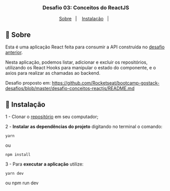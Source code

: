 <h3 align="center">
  Desafio 03: Conceitos do ReactJS
</h3>


<p align="center">
  <a href="#-sobre">Sobre</a>&nbsp;&nbsp;&nbsp;|&nbsp;&nbsp;&nbsp;
  <a href="#-instalação">Instalação</a>&nbsp;&nbsp;&nbsp;|&nbsp;&nbsp;&nbsp;
</p>


## 🚀 **Sobre**
Esta é uma aplicação React feita para consumir a API construída no [desafio anterior](https://github.com/MateusTymoniuk/gostack2020-desafio02-conceitos-nodejs).

Nesta aplicação, podemos listar, adicionar e excluir os repositórios, utilizando os React Hooks para manipular o estado do componente, e o axios para realizar as chamadas ao backend.

Desafio proposto em: https://github.com/Rocketseat/bootcamp-gostack-desafios/blob/master/desafio-conceitos-reactjs/README.md

## 🚀 **Instalação**
1 - Clonar o [repositório](https://github.com/MateusTymoniuk/bootcamp-gostack-desafio-03) em seu computador;

2 - **Instalar as dependências do projeto** digitando no terminal o comando:

    yarn

ou

    npm install

3 - Para **executar a aplicação** utilize:

    yarn dev

ou
    npm run dev
